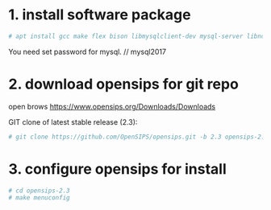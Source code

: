 # 1. install software package
```sh
# apt install gcc make flex bison libmysqlclient-dev mysql-server libncurses5-dev libncursesw5-dev git vim -y
```
You need set password for mysql.  // mysql2017


# 2. download opensips for git repo
open brows https://www.opensips.org/Downloads/Downloads

GIT clone of latest stable release (2.3):
```sh
# git clone https://github.com/OpenSIPS/opensips.git -b 2.3 opensips-2.3
```
# 3. configure opensips for install
```sh
# cd opensips-2.3
# make menuconfig
```
